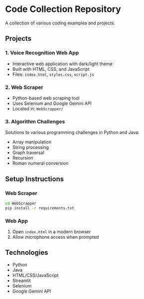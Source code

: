 # Code Collection Repository

A collection of various coding examples and projects.

## Projects

### 1. Voice Recognition Web App
- Interactive web application with dark/light theme
- Built with HTML, CSS, and JavaScript
- Files: `index.html`, `styles.css`, `script.js`

### 2. Web Scraper
- Python-based web scraping tool
- Uses Selenium and Google Gemini API
- Located in: `WebScrapper/`

### 3. Algorithm Challenges
Solutions to various programming challenges in Python and Java:
- Array manipulation
- String processing
- Graph traversal
- Recursion
- Roman numeral conversion

## Setup Instructions

### Web Scraper
```bash
cd WebScrapper
pip install -r requirements.txt
```

### Web App
1. Open `index.html` in a modern browser
2. Allow microphone access when prompted

## Technologies
- Python
- Java
- HTML/CSS/JavaScript
- Streamlit
- Selenium
- Google Gemini API